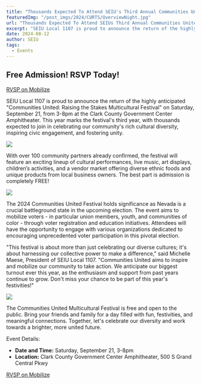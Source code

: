 ```yaml
---
title: "Thousands Expected To Attend SEIU's Third Annual Communities United Multicultural Festival"
featuredImg: "/post_imgs/2024/CURTS/OverviewNight.jpg"
url: "Thousands Expected To Attend SEIUs Third Annual Communities United Multicultural Festival"
excerpt: "SEIU Local 1107 is proud to announce the return of the highly anticipated Communities United: Raising the Stakes Multicultural Festival on Saturday, September 21, from 3-8pm at the Clark County Government Center Ampitheater."
date: 2024-08-12
author: SEIU
tags:
  - Events
---
```


## <div class="text-center">Free Admission! RSVP Today!</div>

<div class="text-center text-xl"><a href="https://www.mobilize.us/seiunevada/event/643057/">RVSP on Mobilize</a></div>

SEIU Local 1107 is proud to announce the return of the highly anticipated "Communities United: Raising the Stakes Multicultural Festival" on Saturday, September 21, from 3-8pm at the Clark County Government Center Amphitheater. This year marks the festival's third year, with thousands expected to join in celebrating our community's rich cultural diversity, inspiring civic engagement, and fostering unity.

![](/post_imgs/2024/CURTS/OverviewNight.jpg)

With over 100 community partners already confirmed, the festival will feature an exciting lineup of cultural performances, live music, art displays, children’s activities, and a vendor market offering diverse ethnic foods and unique products from local business owners. The best part is admission is completely FREE!

![](/post_imgs/2024/CURTS/FoldingFans.jpg)

The 2024 Communities United Festival holds significance as Nevada is a crucial battleground state in the upcoming election. The event aims to mobilize voters - in particular union members, youth, and communities of color - through voter registration and education initiatives. Attendees will have the opportunity to engage with various organizations dedicated to encouraging unprecedented voter participation in this pivotal election.

"This festival is about more than just celebrating our diverse cultures; it's about harnessing our collective power to make a difference," said Michelle Maese, President of SEIU Local 1107. "Communities United aims to inspire and mobilize our community to take action. We anticipate our biggest turnout ever this year, as the enthusiasm and support from past years continue to grow. Don't miss your chance to be part of this year's festivities!"

![](/post_imgs/2024/CURTS/StepAndRepeat.jpg)

The Communities United Multicultural Festival is free and open to the public. Bring your friends and family for a day filled with fun, festivities, and meaningful connections. Together, let's celebrate our diversity and work towards a brighter, more united future.

Event Details:
* **Date and Time:** Saturday, September 21, 3-8pm
* **Location:** Clark County Government Center Amphitheater, 500 S Grand Central Pkwy
<div class="text-center text-xl"><a href="https://www.mobilize.us/seiunevada/event/643057/">RVSP on Mobilize</a></div>